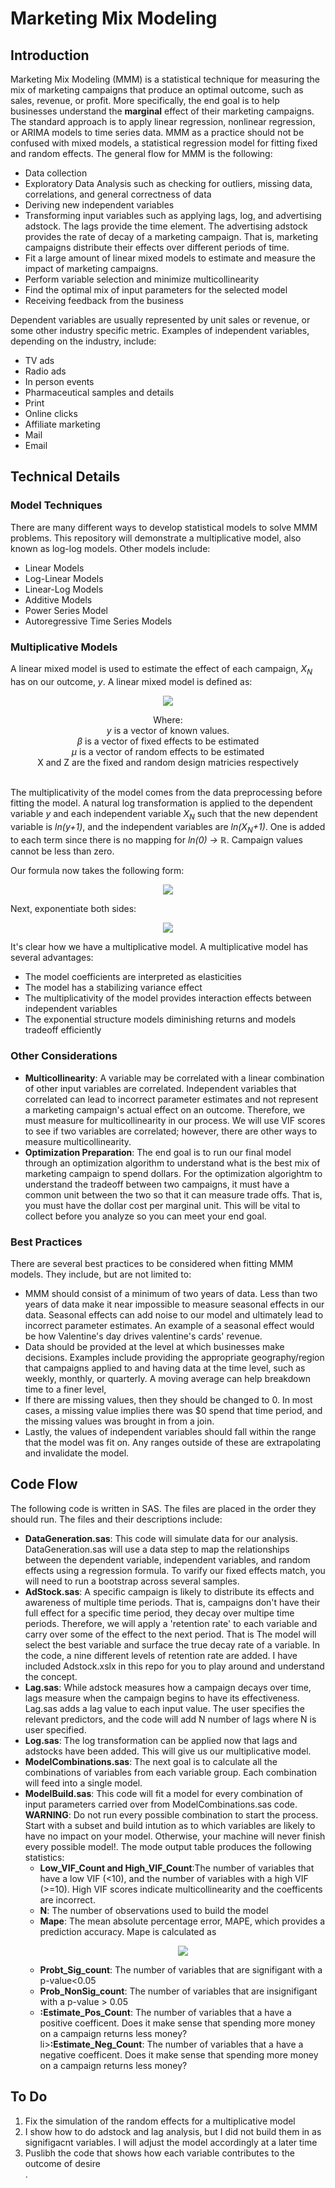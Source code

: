 # Marketing Mix Modeling
## Introduction
Marketing Mix Modeling (MMM) is a statistical technique for measuring the mix of marketing campaigns that produce an optimal outcome, such as sales, revenue, or profit. More specifically, the end goal is to help businesses understand the <b>marginal</b> effect of their marketing campaigns. The standard approach is to apply linear regression, nonlinear regression, or ARIMA models to time series data. MMM as a practice should not be confused with mixed models, a statistical regression model for fitting fixed and random effects. The general flow for MMM is the following:
<ul>
  <li>Data collection</li>
  <li>Exploratory Data Analysis such as checking for outliers, missing data, correlations, and general correctness of data</li>
  <li>Deriving new independent variables</li> 
  <li>Transforming input variables such as applying lags, log, and advertising adstock. The lags provide the time element.  The advertising adstock provides the rate of decay of a marketing campaign.  That is, marketing campaigns distribute their effects over different periods of time.</li>
  <li>Fit a large amount of linear mixed models to estimate and measure the impact of marketing campaigns.</li>
  <li>Perform variable selection and minimize multicollinearity</li>
  <li>Find the optimal mix of input parameters for the selected model</li>
  <li>Receiving feedback from the business</li>
</ul>

Dependent variables are usually represented by unit sales or revenue, or some other industry specific metric. Examples of independent variables, depending on the industry, include:
<ul>
  <li>TV ads</li>
  <li>Radio ads</li>
  <li>In person events</li>
  <li>Pharmaceutical samples and details</li>
  <li>Print</li>
  <li>Online clicks</li>
  <li>Affiliate marketing</li>
  <li>Mail</li>
  <li>Email</li>
</ul>

## Technical Details
### Model Techniques
There are many different ways to develop statistical models to solve MMM problems. This repository will demonstrate a multiplicative model, also known as log-log models. Other models include:
<ul><li>Linear Models</li>
  <li>Log-Linear Models</li>
  <li>Linear-Log Models</li>
  <li>Additive Models</li>
  <li>Power Series Model</li>
  <li>Autoregressive Time Series Models</li>
</ul>

### Multiplicative Models

A linear mixed model is used to estimate the effect of each campaign, <i>X<sub>N</sub></i> has on our outcome, <i>y</i>.  A linear mixed model is defined as:
<p align="center">
<img src='https://render.githubusercontent.com/render/math?math=y=X{\beta}%20%2bZ{\mu}%20%2b%20{\epsilon}'>
</p>
<p align="center">
Where:<br>
<i>y</i> is a vector of known values.<br>
<i>β</i> is a vector of fixed effects to be estimated<br>
<i>μ</i> is a vector of random effects to be estimated<br>
X and Z are the fixed and random design matricies respectively
</p>
<br>
The multiplicativity of the model comes from the data preprocessing before fitting the model. A natural log transformation is applied to the dependent variable <i>y</i> and each independent variable <i>X<sub>N</sub></i> such that the new dependent variable is <i>ln(y+1)</i>, and the independent variables are <i>ln(X<sub>N</sub>+1)</i>. One is added to each term since there is no mapping for <i>ln(0) -> ℝ</i>. Campaign values cannot be less than zero.

Our formula now takes the following form:
<p align="center">
<img src='https://render.githubusercontent.com/render/math?math=ln(y %2b 1)= {\beta_0} %2b {\beta_1}(X_1 %2b +1) %2b {\beta_2}(X_2 %2b +1)%2b...%2b{\beta_n}(X_n %2b +1) %2b Z_1*Random_1 %2b...%2b Z_n*Random_n'>
</p>

Next, exponentiate both sides:
<p align='center'>
<img src="https://render.githubusercontent.com/render/math?math=y%20%2b%201={e^{\beta_0}}*{(x_1%20%2b%201)}^{\beta_1}*{(x_2%20%2b%201)}^{\beta_2}*...*{(x_n%20%2b%201)}^{\beta_n}*{e^{{Z_1}*Random_1}}*...*{e^{{Z_n}*Random_n}}" />
</p>

It's clear how we have a multiplicative model.  A multiplicative model has several advantages:
<ul>
  <li>The model coefficients are interpreted as elasticities</li>
  <li>The model has a stabilizing variance effect</li>
  <li>The multiplicativity of the model provides interaction effects between independent variables</li>
  <li>The exponential structure models diminishing returns and models tradeoff efficiently</li>
 </ul>

### Other Considerations
<ul>
  <li><b>Multicollinearity</b>: A variable may be correlated with a linear combination of other input variables are correlated. Independent variables that correlated can lead to incorrect parameter estimates and not represent a marketing campaign's actual effect on an outcome. Therefore, we must measure for multicollinearity in our process.  We will use VIF scores to see if two variables are correlated; however, there are other ways to measure multicollinearity.</li> 
  <li><b>Optimization Preparation</b>: The end goal is to run our final model through an optimization algorithm to understand what is the best mix of marketing campaign to spend dollars. For the optimization algorightm to understand the tradeoff between two campaigns, it must have a common unit between the two so that it can measure trade offs.  That is, you must have the dollar cost per marginal unit.  This will be vital to collect before you analyze so you can meet your end goal. </li>
</ul>

### Best Practices
There are several best practices to be considered when fitting MMM models.  They include, but are not limited to:
<ul> <li>MMM should consist of a minimum of two years of data. Less than two years of data make it near impossible to measure seasonal effects in our data. Seasonal effects can add noise to our model and ultimately lead to incorrect parameter estimates. An example of a seasonal effect would be how Valentine's day drives valentine's cards' revenue.</li>
  <li>Data should be provided at the level at which businesses make decisions. Examples include providing the appropriate geography/region that campaigns applied to and having data at the time level, such as weekly, monthly, or quarterly.  A moving average can help breakdown time to a finer level, </li>  
  <li>If there are missing values, then they should be changed to 0.  In most cases, a missing value implies there was $0 spend that time period, and the missing values was brought in from a join.
  <li>Lastly, the values of independent variables should fall within the range that the model was fit on.  Any ranges outside of these are extrapolating and invalidate the model.</li></ul>

## Code Flow
The following code is written in SAS. The files are placed in the order they should run.  The files and their descriptions include:
<ul>
  <li>
    <b>DataGeneration.sas</b>: This code will simulate data for our analysis.  DataGeneration.sas will use a data step to map the relationships between the dependent variable, independent variables, and random effects using a regression formula. To varify our fixed effects match, you will need to run a bootstrap across several samples.
  </li>
  <li>
    <b>AdStock.sas</b>: A specific campaign is likely to distribute its effects and awareness of multiple time periods. That is, campaigns don't have their full effect for a specific time period, they decay over multipe time periods.  Therefore, we will apply a 'retention rate' to each variable and carry over some of the effect to the next period.  That is The model will select the best variable and surface the true decay rate of a variable.  In the code, a nine different levels of retention rate are added.  I have included Adstock.xslx in this repo for you to play around and understand the concept.
  </li>
  <li>
    <b>Lag.sas</b>: While adstock measures how a campaign decays over time, lags measure when the campaign begins to have its effectiveness.  Lag.sas adds a lag value to each input value.  The user specifies the relevant predictors, and the code will add N number of lags where N is user specified.
  </li>  
  <li><b>Log.sas</b>: The log transformation can be applied now that lags and adstocks have been added.  This will give us our multiplicative model.</li>
  <li><b>ModelCombinations.sas</b>: The next goal is to calculate all the combinations of variables from each variable group.  Each combination will feed into a single model.
  </li>
  <li><b>ModelBuild.sas</b>: This code will fit a model for every combination of input parameters carried over from ModelCombinations.sas code. <b>WARNING</b>: Do not run every possible combination to start the process.  Start with a subset and build intution as to which variables are likely to have no impact on your model.  Otherwise, your machine will never finish every possible model!</b>.  The mode output table produces the following statistics:
  <ul>
  <li> <b>Low_VIF_Count and High_VIF_Count</b>:The number of variables that have a low VIF (<10), and the number of variables with a high VIF (>=10).  High VIF scores indicate multicollinearity and the coefficents are incorrect.</li>
  <li><b>N</b>: The number of observations used to build the model</li>
  <li><b>Mape</b>: The mean absolute percentage error, MAPE, which provides a prediction accuracy.  Mape is calculated as 
    <p align='center'>
<img src="https://render.githubusercontent.com/render/math?math=Mape={\frac{100}{n}}{\sum_{i=1}^n}|{\frac{Y_n-Prediction_n}{Y_N}}|" />
</p></li>
  <li><b>Probt_Sig_count</b>: The number of variables that are signifigant with a p-value<0.05</li>
  <li><b>Prob_NonSig_count</b>: The number of variables that are insignifigant with a p-value > 0.05</li>
  <li><b>:Estimate_Pos_Count</b>:  The number of variables that a have a positive coefficent.  Does it make sense that spending more money on a campaign returns less money?</li>
  li><b>:Estimate_Neg_Count</b>:  The number of variables that a have a negative coefficent.  Does it make sense that spending more money on a campaign returns less money?</li>
  </ul>  
  </ul>

## To Do
<ol>
  <li>Fix the simulation of the random effects for a multiplicative model</li>
  <li>I show how to do adstock and lag analysis, but I did not build them in as signifigacnt variables.  I will adjust the model accordingly at a later time</li>
  <li>Puslibh the code that shows how each variable contributes to the outcome of desire</li>.
</ol>
  

<!--(  
Notes
Base sales
non-linear variables
Variable creatation data cleanup
model build
multicollineraity check
Optimization
Inferentials Statics
Model is built many many many times, final model is picked based on a number of factors
#Future STeps - could rsubmit for faster results.
-->


